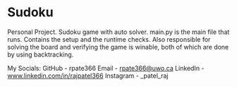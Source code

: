 # Sudoku
Personal Project. Sudoku game with auto solver.
main.py is the main file that runs. 
    Contains the setup and the runtime checks.
    Also responsible for solving the board and verifying the game is winable, both of which are done by using backtracking.

My Socials:
    GitHub - rpate366
    Email - rpate366@uwo.ca
    LinkedIn - www.linkedin.com/in/rajpatel366
    Instagram - _patel_raj